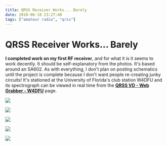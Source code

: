 ```yaml
---
title: QRSS Receiver Works... Barely
date: 2010-06-10 23:27:40
tags: ["amateur radio", "qrss"]
---
```


# QRSS Receiver Works... Barely

__I completed work on my first RF receiver__, and for what it is it seems to work decently. It should be self-explanatory from the photos. It's based around an SA602. As with everything, I don't plan on posting schematics until the project is complete because I don't want people re-creating junky circuits! It's stationed at the University of Florida's club station W4DFU and its spectrograph can be viewed in real time from the [__QRSS VD - Web Grabber - W4DFU__](http://ham.w4dfu.ufl.edu:8080/qrss_vd/website/) page.

<div class="text-center img-border img-medium">

![](https://swharden.com/static/2010/06/10/IMG_3475.jpg)

![](https://swharden.com/static/2010/06/10/IMG_3482.jpg)

![](https://swharden.com/static/2010/06/10/IMG_34792.jpg)

![](https://swharden.com/static/2010/06/10/dc_qrss.jpg)

![](https://swharden.com/static/2010/06/10/capture.jpg)

</div>

